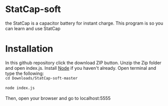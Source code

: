 # StatCap-soft
the StatCap is a capacitor battery for instant charge. This program is so you can learn and use StatCap
# Installation
In this github repository click the download ZIP button. Unzip the Zip folder and open index.js.
Install <a href= "nodejs.org">Node</a> if you haven't already. Open terminal and type the following:
<br>`cd Downloads/StatCap-soft-master`</br>
<br>`node index.js`</br>
<br> Then, open your browser and go to localhost:5555</br>
